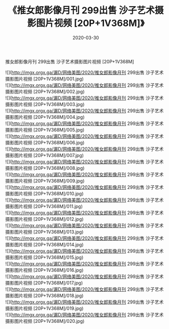 ﻿---
layout: post
title:  《推女郎影像月刊 299出售 沙子艺术摄影图片视频 [20P+1V368M]》
date:   2020-03-30
img: http://imgx.orgx.ga/漏D/网络美图/2020/推女郎影像月刊 299出售 沙子艺术摄影图片视频 [20P+1V368M]/000.jpg
categories: [美女, 清纯, 唯美]
---

推女郎影像月刊 299出售 沙子艺术摄影图片视频 [20P+1V368M]

  ![](http://imgx.orgx.ga/漏D/网络美图/2020/推女郎影像月刊 299出售 沙子艺术摄影图片视频 [20P+1V368M]/001.jpg) <br> ![](http://imgx.orgx.ga/漏D/网络美图/2020/推女郎影像月刊 299出售 沙子艺术摄影图片视频 [20P+1V368M]/002.jpg) <br> ![](http://imgx.orgx.ga/漏D/网络美图/2020/推女郎影像月刊 299出售 沙子艺术摄影图片视频 [20P+1V368M]/003.jpg) <br> ![](http://imgx.orgx.ga/漏D/网络美图/2020/推女郎影像月刊 299出售 沙子艺术摄影图片视频 [20P+1V368M]/004.jpg) <br> ![](http://imgx.orgx.ga/漏D/网络美图/2020/推女郎影像月刊 299出售 沙子艺术摄影图片视频 [20P+1V368M]/005.jpg) <br> ![](http://imgx.orgx.ga/漏D/网络美图/2020/推女郎影像月刊 299出售 沙子艺术摄影图片视频 [20P+1V368M]/006.jpg) <br> ![](http://imgx.orgx.ga/漏D/网络美图/2020/推女郎影像月刊 299出售 沙子艺术摄影图片视频 [20P+1V368M]/007.jpg) <br> ![](http://imgx.orgx.ga/漏D/网络美图/2020/推女郎影像月刊 299出售 沙子艺术摄影图片视频 [20P+1V368M]/008.jpg) <br> ![](http://imgx.orgx.ga/漏D/网络美图/2020/推女郎影像月刊 299出售 沙子艺术摄影图片视频 [20P+1V368M]/009.jpg) <br> ![](http://imgx.orgx.ga/漏D/网络美图/2020/推女郎影像月刊 299出售 沙子艺术摄影图片视频 [20P+1V368M]/010.jpg) <br> ![](http://imgx.orgx.ga/漏D/网络美图/2020/推女郎影像月刊 299出售 沙子艺术摄影图片视频 [20P+1V368M]/011.jpg) <br> ![](http://imgx.orgx.ga/漏D/网络美图/2020/推女郎影像月刊 299出售 沙子艺术摄影图片视频 [20P+1V368M]/012.jpg) <br> ![](http://imgx.orgx.ga/漏D/网络美图/2020/推女郎影像月刊 299出售 沙子艺术摄影图片视频 [20P+1V368M]/013.jpg) <br> ![](http://imgx.orgx.ga/漏D/网络美图/2020/推女郎影像月刊 299出售 沙子艺术摄影图片视频 [20P+1V368M]/014.jpg) <br> ![](http://imgx.orgx.ga/漏D/网络美图/2020/推女郎影像月刊 299出售 沙子艺术摄影图片视频 [20P+1V368M]/015.jpg) <br> ![](http://imgx.orgx.ga/漏D/网络美图/2020/推女郎影像月刊 299出售 沙子艺术摄影图片视频 [20P+1V368M]/016.jpg) <br> ![](http://imgx.orgx.ga/漏D/网络美图/2020/推女郎影像月刊 299出售 沙子艺术摄影图片视频 [20P+1V368M]/017.jpg) <br> ![](http://imgx.orgx.ga/漏D/网络美图/2020/推女郎影像月刊 299出售 沙子艺术摄影图片视频 [20P+1V368M]/018.jpg) <br> ![](http://imgx.orgx.ga/漏D/网络美图/2020/推女郎影像月刊 299出售 沙子艺术摄影图片视频 [20P+1V368M]/019.jpg) <br> ![](http://imgx.orgx.ga/漏D/网络美图/2020/推女郎影像月刊 299出售 沙子艺术摄影图片视频 [20P+1V368M]/020.jpg) <br>